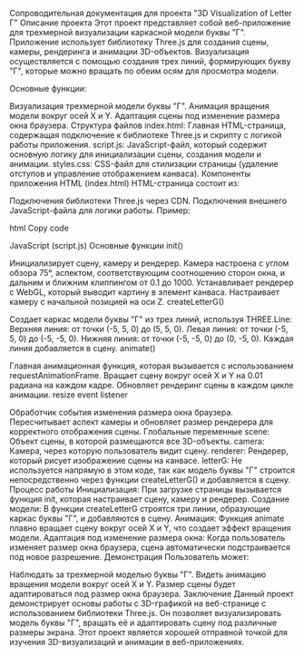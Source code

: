 Сопроводительная документация для проекта "3D Visualization of Letter Г"
Описание проекта
Этот проект представляет собой веб-приложение для трехмерной визуализации каркасной модели буквы "Г". Приложение использует библиотеку Three.js для создания сцены, камеры, рендеринга и анимации 3D-объектов. Визуализация осуществляется с помощью создания трех линий, формирующих букву "Г", которые можно вращать по обеим осям для просмотра модели.

Основные функции:

Визуализация трехмерной модели буквы "Г".
Анимация вращения модели вокруг осей X и Y.
Адаптация сцены под изменение размера окна браузера.
Структура файлов
index.html: Главная HTML-страница, содержащая подключение к библиотеке Three.js и скрипту с логикой работы приложения.
script.js: JavaScript-файл, который содержит основную логику для инициализации сцены, создания модели и анимации.
styles.css: CSS-файл для стилизации страницы (удаление отступов и управление отображением канваса).
Компоненты приложения
HTML (index.html)
HTML-страница состоит из:

Подключения библиотеки Three.js через CDN.
Подключения внешнего JavaScript-файла для логики работы.
Пример:

html
Copy code
<script src="https://cdnjs.cloudflare.com/ajax/libs/three.js/r128/three.min.js"></script>
<script src="script.js"></script>
JavaScript (script.js)
Основные функции
init()

Инициализирует сцену, камеру и рендерер.
Камера настроена с углом обзора 75°, аспектом, соответствующим соотношению сторон окна, и дальним и ближним клиппингом от 0.1 до 1000.
Устанавливает рендерер с WebGL, который выводит картину в элемент канваса.
Настраивает камеру с начальной позицией на оси Z.
createLetterG()

Создает каркас модели буквы "Г" из трех линий, используя THREE.Line:
Верхняя линия: от точки (-5, 5, 0) до (5, 5, 0).
Левая линия: от точки (-5, 5, 0) до (-5, -5, 0).
Нижняя линия: от точки (-5, -5, 0) до (0, -5, 0).
Каждая линия добавляется в сцену.
animate()

Главная анимационная функция, которая вызывается с использованием requestAnimationFrame.
Вращает сцену вокруг осей X и Y на 0.01 радиана на каждом кадре.
Обновляет рендеринг сцены в каждом цикле анимации.
resize event listener

Обработчик события изменения размера окна браузера.
Пересчитывает аспект камеры и обновляет размер рендерера для корректного отображения сцены.
Глобальные переменные
scene: Объект сцены, в которой размещаются все 3D-объекты.
camera: Камера, через которую пользователь видит сцену.
renderer: Рендерер, который рисует изображение сцены на канвасе.
letterG: Не используется напрямую в этом коде, так как модель буквы "Г" строится непосредственно через функции createLetterG() и добавляется в сцену.
Процесс работы
Инициализация: При загрузке страницы вызывается функция init, которая настраивает сцену, камеру и рендерер.
Создание модели: В функции createLetterG строятся три линии, образующие каркас буквы "Г", и добавляются в сцену.
Анимация: Функция animate плавно вращает сцену вокруг осей X и Y, что создает эффект вращения модели.
Адаптация под изменение размера окна: Когда пользователь изменяет размер окна браузера, сцена автоматически подстраивается под новое разрешение.
Демонстрация
Пользователь может:

Наблюдать за трехмерной моделью буквы "Г".
Видеть анимацию вращения модели вокруг осей X и Y.
Размер сцены будет адаптироваться под размер окна браузера.
Заключение
Данный проект демонстрирует основы работы с 3D-графикой на веб-странице с использованием библиотеки Three.js. Он позволяет визуализировать модель буквы "Г", вращать её и адаптировать сцену под различные размеры экрана. Этот проект является хорошей отправной точкой для изучения 3D-визуализаций и анимации в веб-приложениях.
